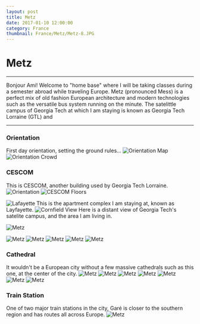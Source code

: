 ```yaml
---
layout: post
title: Metz
date: 2017-01-10 12:00:00
category: France
thumbnail: France/Metz/Metz-8.JPG
---
```


# Metz

---

Bonjour Ami! Welcome to "home base" where I will be taking classes during a semester abroad while traveling Europe.
Metz (pronounced Mess) is a perfect mix of old fashion European architecture and modern technologies such as the versatile bus system running on the minute.
The satelittle campus of Georgia Tech at which I am staying is known as Georgia Tech Lorraine (GTL) and 

---

### Orientation
First day orientation, setting the ground rules...
![Orientation Map](/assets/img/travel/France/Metz/Metz-1.JPG)
![Orientation Crowd](/assets/img/travel/France/Metz/Metz-2.JPG)
<!--![Orientation More](/blog/images/France/Metz/Metz-3.JPG)-->

### CESCOM
This is CESCOM, another building used by Georgia Tech Lorraine.
![Orientation](/assets/img/travel/France/Metz/Metz-4.JPG)
![CESCOM Floors](/assets/img/travel/France/Metz/Metz-5.JPG)
<!--![CESCOM Lobby](/blog/images/France/Metz/Metz-6.JPG)-->
![Lafayette](/assets/img/travel/France/Metz/Metz-7.JPG)
This is the apartment complex I am staying at, known as Layfayette.
![Cornfield View](/assets/img/travel/France/Metz/Metz-8.JPG)
Here is a distant view of Georgia Tech's satelite campus, and the area I am living in.

<!--![Metz](/blog/images/France/Metz/Metz-9.JPG)-->
<!--![Metz](/blog/images/France/Metz/Metz-10.JPG)-->
![Metz](/assets/img/travel/France/Metz/Metz-11.JPG)
<!--![Metz](/blog/images/France/Metz/Metz-12.JPG)-->
<!--![Metz](/blog/images/France/Metz/Metz-13.JPG)-->
![Metz](/assets/img/travel/France/Metz/Metz-14.JPG)
![Metz](/assets/img/travel/France/Metz/Metz-15.JPG)
![Metz](/assets/img/travel/France/Metz/Metz-16.JPG)
![Metz](/assets/img/travel/France/Metz/Metz-17.JPG)
![Metz](/assets/img/travel/France/Metz/Metz-18.JPG)

### Cathedral
It wouldn't be a European city without a few massive cathedrals such as this one, at the center of the city.
![Metz](/assets/img/travel/France/Metz/Metz-19.JPG)
![Metz](/assets/img/travel/France/Metz/Metz-20.JPG)
![Metz](/assets/img/travel/France/Metz/Metz-21.JPG)
![Metz](/assets/img/travel/France/Metz/Metz-22.JPG)
![Metz](/assets/img/travel/France/Metz/Metz-23.JPG)
![Metz](/assets/img/travel/France/Metz/Metz-24.JPG)
![Metz](/assets/img/travel/France/Metz/Metz-25.JPG)

### Train Station
One of two major train stations in the city, Garé is closer to the southern region and has routes all across Europe.
![Metz](/assets/img/travel/France/Metz/Metz-26.JPG)


